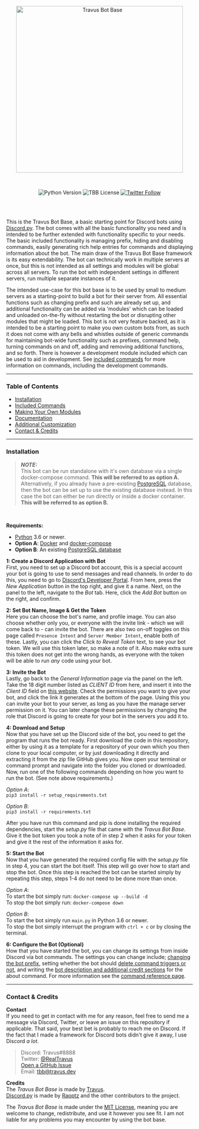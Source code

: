 <p align="center">
    <img src="https://i.imgur.com/EekoTeO.png" alt="Travus Bot Base" width="450"/>
</p>
<br/>
<p align="center">
    <img alt="Python Version" src="https://img.shields.io/badge/python-3.6%20%7C%203.7%20%7C%203.8-informational"/>
    <img alt="TBB License" src="https://img.shields.io/github/license/travus/travus_bot_base">
    <a href="https://twitter.com/intent/follow?user_id=902258623690231810">
        <img alt="Twitter Follow" src="https://img.shields.io/twitter/follow/RealTravus?style=social">
    </a>
</p>
<br/><br/>

This is the Travus Bot Base, a basic starting point for Discord bots using [Discord.py](https://github.com/Rapptz/discord.py). The bot comes with all the basic functionality you need and is intended to be further extended with functionality specific to your needs. The basic included functionality is managing prefix, hiding and disabling commands, easily generating rich help entries for commands and displaying information about the bot. The main draw of the Travus Bot Base framework is its easy extendability. The bot can technically work in multiple servers at once, but this is not intended as all settings and modules will be global across all servers. To run the bot with independent settings in different servers, run multiple separate instances of it.

The intended use-case for this bot base is to be used by small to medium servers as a starting-point to build a bot for their server from. All essential functions such as changing prefix and such are already set up, and additional functionality can be added via 'modules' which can be loaded and unloaded on-the-fly without restarting the bot or disrupting other modules that might be loaded. This bot is not very feature backed, as it is intended to be a starting point to make you own custom bots from, as such it does not come with any bells and whistles outside of generic commands for maintaining bot-wide functionality such as prefixes, command help, turning commands on and off, adding and removing additional functions, and so forth. There is however a development module included which can be used to aid in development. See [included commands](https://github.com/Travus/Travus_Bot_Base/wiki/Commands) for more information on commands, including the development commands.

---

### Table of Contents

- [Installation](#installation)
- [Included Commands](https://github.com/Travus/Travus_Bot_Base/wiki/Commands)
- [Making Your Own Modules](https://github.com/Travus/Travus_Bot_Base/wiki/Module-Creation)
- [Documentation](https://github.com/Travus/Travus_Bot_Base/wiki/Documentation)
- [Additional Customization](https://github.com/Travus/Travus_Bot_Base/wiki/Customization)
- [Contact & Credits](#contact--credits)

---
### Installation
> **_NOTE:_**  
> This bot can be run standalone with it's own database via a single docker-compose command. **This will be referred to as option A.** Alternatively, if you already have a pre-existing [PostgreSQL](https://www.postgresql.org/) database, then the bot can be set up to use the existing database instead. In this case the bot can either be run directly or inside a docker container. **This will be referred to as option B.**

<br/>

**Requirements:**
* [Python](https://www.python.org/) 3.6 or newer.  
* **Option A**: [Docker](https://www.docker.com/) and [docker-compose](https://docs.docker.com/compose/)  
* **Option B**: An existing [PostgreSQL database](https://www.postgresql.org/)

**1: Create a Discord Application with Bot**  
First, you need to set up a Discord bot account, this is a special account your bot is going to use to send messages and read channels. In order to do this, you need to go to [Discord's Developer Portal](https://discord.com/developers/applications/). From here, press the *New Application* button in the top right, and give it a name. Next, on the panel to the left, navigate to the *Bot* tab. Here, click the *Add Bot* button on the right, and confirm.

**2: Set Bot Name, Image & Get the Token**  
Here you can choose the bot's name, and profile image. You can also choose whether only you, or everyone with the invite link - which we will come back to - can invite the bot. There are also two on-off toggles on this page called `Presence Intent` and `Server Member Intent`, enable both of these. Lastly, you can click the *Click to Reveal Token* text, to see your bot token. We will use this token later, so make a note of it. Also make extra sure this token does not get into the wrong hands, as everyone with the token will be able to run *any* code using your bot.

**3: Invite the Bot**  
Lastly, go back to the *General Information* page via the panel on the left. Take the 18 digit number listed as *CLIENT ID* from here, and insert it into the *Client ID* field on [this website](https://discordapi.com/permissions.html). Check the permissions you want to give your bot, and click the link it generates at the bottom of the page. Using this you can invite your bot to your server, as long as you have the manage server permission on it. You can later change these permissions by changing the role that Discord is going to create for your bot in the servers you add it to.

**4: Download and Setup**  
Now that you have set up the Discord side of the bot, you need to get the program that runs the bot ready. First download the code in this repository, either by using it as a template for a repository of your own which you then clone to your local computer, or by just downloading it directly and extracting it from the zip file GitHub gives you. Now open your terminal or command prompt and navigate into the folder you cloned or downloaded. Now, run one of the following commands depending on how you want to run the bot. (See note above requirements.)  

*Option A*:  
`pip3 install -r setup_requirements.txt`  

*Option B*:  
`pip3 install -r requirements.txt`

After you have run this command and pip is done installing the required dependencies, start the *setup.py* file that came with the *Travus Bot Base*. Give it the bot token you took a note of in step 2 when it asks for your token and give it the rest of the information it asks for.

**5: Start the Bot**  
Now that you have generated the required config file with the *setup.py* file in step 4, you can start the bot itself. This step will go over how to start and stop the bot. Once this step is reached the bot can be started simply by repeating this step, steps 1-4 do not need to be done more than once.

*Option A*:  
To start the bot simply run: `docker-compose up --build -d`  
To stop the bot simply run: `docker-compose down`  

*Option B*:  
To start the bot simply run `main.py` in Python 3.6 or newer.  
To stop the bot simply interrupt the program with `ctrl + c` or by closing the terminal.

**6: Configure the Bot (Optional)**  
How that you have started the bot, you can change its settings from inside Discord via bot commands. The settings you can change include; [changing the bot prefix](https://github.com/Travus/Travus_Bot_Base/wiki/Commands#changing-prefix), setting whether the bot should [delete command triggers or not](https://github.com/Travus/Travus_Bot_Base/wiki/Commands#deleting-command-triggers), and writing the [bot description and additional credit sections](https://github.com/Travus/Travus_Bot_Base/wiki/Commands#customize-bot-information) for the about command. For more information see the [command reference page](https://github.com/Travus/Travus_Bot_Base/wiki/Commands).  

---
### Contact & Credits

**Contact**  
If you need to get in contact with me for any reason, feel free to send me a message via Discord, Twitter, or leave an issue on this repository if applicable. That said, your best bet is probably to reach me on Discord. If the fact that I made a framework for Discord bots didn't give it away, I use Discord *a lot*.  
> Discord: Travus#8888  
> Twitter: [@RealTravus](https://twitter.com/realtravus)  
> [Open a GitHub Issue](https://github.com/Travus/Travus_Bot_Base/issues/new)  
> Email: tbb@travus.dev  

**Credits**  
The *Travus Bot Base* is made by [Travus](https://github.com/Travus).  
[Discord.py](https://github.com/Rapptz/discord.py) is made by [Rapptz](https://github.com/Rapptz) and the other contributors to the project.  

The *Travus Bot Base* is made under the [MIT License](LICENSE.md), meaning you are welcome to change, redistribute, and use it however you see fit. I am not liable for any problems you may encounter by using the bot base.
